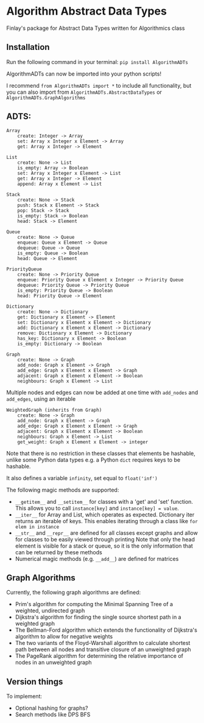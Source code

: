 # Algorithm Abstract Data Types
Finlay's package for Abstract Data Types written for Algorithmics class

## Installation
Run the following command in your terminal: 
`pip install AlgorithmADTs`

AlgorithmADTs can now be imported into your python scripts! 

I recommend `from AlgorithmADTs import *` to include all functionality, but you can also import from `AlgorithmADTs.AbstractDataTypes` or `AlgorithmADTs.GraphAlgorithms` 

## ADTS:
```
Array
    create: Integer -> Array
    set: Array x Integer x Element -> Array
    get: Array x Integer -> Element

```

```
List 
    create: None -> List
    is_empty: Array -> Boolean
    set: Array x Integer x Element -> List
    get: Array x Integer -> Element
    append: Array x Element -> List
```
```
Stack
    create: None -> Stack
    push: Stack x Element -> Stack
    pop: Stack -> Stack
    is_empty: Stack -> Boolean
    head: Stack -> Element
```
```
Queue
    create: None -> Queue
    enqueue: Queue x Element -> Queue
    dequeue: Queue -> Queue
    is_empty: Queue -> Boolean
    head: Queue -> Element
```
```
PriorityQueue
    create: None -> Priority Queue
    enqueue: Priority Queue x Element x Integer -> Priority Queue
    dequeue: Priority Queue -> Priority Queue
    is_empty: Priority Queue -> Boolean
    head: Priority Queue -> Element
```
```
Dictionary
    create: None -> Dictionary 
    get: Dictionary x Element -> Element
    set: Dictionary x Element x Element -> Dictionary 
    add: Dictionary x Element x Element -> Dictionary
    remove: Dictionary x Element -> Dictionary 
    has_key: Dictionary x Element -> Boolean
    is_empty: Dictionary -> Boolean
```
```
Graph
    create: None -> Graph
    add_node: Graph x Element -> Graph
    add_edge: Graph x Element x Element -> Graph
    adjacent: Graph x Element x Element -> Boolean
    neighbours: Graph x Element -> List
```
Multiple nodes and edges can now be added at one time with `add_nodes` and `add_edges`, using an iterable
```
WeightedGraph (inherits from Graph)
    create: None -> Graph
    add_node: Graph x Element -> Graph
    add_edge: Graph x Element x Element -> Graph
    adjacent: Graph x Element x Element -> Boolean
    neighbours: Graph x Element -> List
    get_weight: Graph x Element x Element -> integer
```


Note that there is no restriction in these classes that elements be hashable, unlike some Python data types
e.g. a Python `dict` requires keys to be hashable.

It also defines a variable `infinity`, set equal to `float('inf')`

The following magic methods are supported:
- `__getitem__` and `__setitem__` for classes with a 'get' and 'set' function.
    This allows you to call `instance[key]` and `instance[key] = value`.
- `__iter__` for Array and List, which operates as expected. Dictionary iter returns an iterable of keys.
    This enables iterating through a class like `for elem in instance`
- `__str__` and `__repr__` are defined for all classes except graphs and allow for classes to be easily viewed through printing
    Note that only the head element is visible for a stack or queue, so it is the only information that can be returned by these methods
- Numerical magic methods (e.g. `__add__`) are defined for matrices

## Graph Algorithms
Currently, the following graph algorithms are defined:
- Prim's algorithm for computing the Minimal Spanning Tree of a weighted, undirected graph
- Dijkstra's algorithm for finding the single source shortest path in a weighted graph 
- The Bellman-Ford algorithm which extends the functionality of Dijkstra's algorithm to allow for negative weights
- The two variants of the Floyd-Warshall algorithm to calculate shortest path between all nodes and transitive closure of an unweighted graph
- The PageRank algorithm for determining the relative importance of nodes in an unweighted graph

## Version things 
To implement:
- Optional hashing for graphs?
- Search methods like DPS BFS
